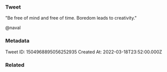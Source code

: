 ### Tweet
"Be free of mind and free of time.
Boredom leads to creativity."

@naval

### Metadata
Tweet ID: 1504968895056252935
Created At: 2022-03-18T23:52:00.000Z

### Related

